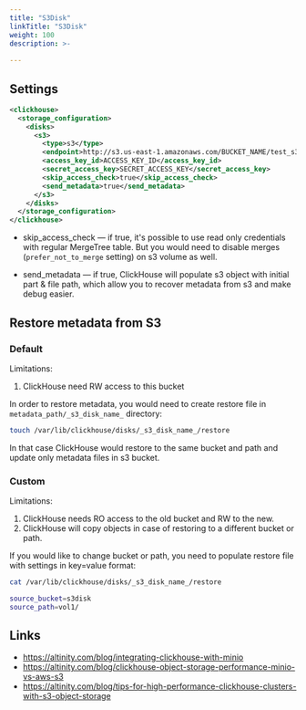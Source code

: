 ```yaml
---
title: "S3Disk"
linkTitle: "S3Disk"
weight: 100
description: >-
     
---
```


## Settings

```xml
<clickhouse>
  <storage_configuration>
    <disks>
      <s3>
        <type>s3</type>
        <endpoint>http://s3.us-east-1.amazonaws.com/BUCKET_NAME/test_s3_disk/</endpoint>
        <access_key_id>ACCESS_KEY_ID</access_key_id>
        <secret_access_key>SECRET_ACCESS_KEY</secret_access_key>
        <skip_access_check>true</skip_access_check>
        <send_metadata>true</send_metadata>
      </s3>
    </disks>
  </storage_configuration>
</clickhouse>
```

* skip_access_check — if true, it's possible to use read only credentials with regular MergeTree table. But you would need to disable merges (`prefer_not_to_merge` setting) on s3 volume as well.

* send_metadata — if true, ClickHouse will populate s3 object with initial part & file path, which allow you to recover metadata from s3 and make debug easier.


## Restore metadata from S3

### Default

Limitations:
1. ClickHouse need RW access to this bucket

In order to restore metadata, you would need to create restore file in `metadata_path/_s3_disk_name_` directory:

```bash
touch /var/lib/clickhouse/disks/_s3_disk_name_/restore
```

In that case ClickHouse would restore to the same bucket and path and update only metadata files in s3 bucket.

### Custom

Limitations:
1. ClickHouse needs RO access to the old bucket and RW to the new.
2. ClickHouse will copy objects in case of restoring to a different bucket or path.
 
If you would like to change bucket or path, you need to populate restore file with settings in key=value format:

```bash
cat /var/lib/clickhouse/disks/_s3_disk_name_/restore

source_bucket=s3disk
source_path=vol1/
```

## Links

* https://altinity.com/blog/integrating-clickhouse-with-minio
* https://altinity.com/blog/clickhouse-object-storage-performance-minio-vs-aws-s3
* https://altinity.com/blog/tips-for-high-performance-clickhouse-clusters-with-s3-object-storage
